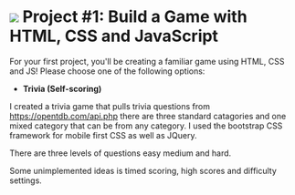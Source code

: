 # ![](https://ga-dash.s3.amazonaws.com/production/assets/logo-9f88ae6c9c3871690e33280fcf557f33.png) Project #1: Build a Game with HTML, CSS and JavaScript

For your first project, you'll be creating a familiar game using HTML, CSS and
JS! Please choose one of the following options:

- **Trivia (Self-scoring)**

I created a trivia game that pulls trivia questions from https://opentdb.com/api.php there are three standard catagories and one mixed category that can be from any category. I used the bootstrap CSS framework for mobile first CSS as well as JQuery.

There are three levels of questions easy medium and hard.

Some unimplemented ideas is timed scoring, high scores and difficulty settings.